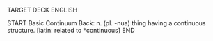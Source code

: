 TARGET DECK
ENGLISH

START
Basic
Continuum
Back: n. (pl. -nua) thing having a continuous structure. [latin: related to *continuous]
END
